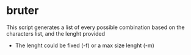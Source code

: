 # bruter
This script generates a list of every possible combination based on the characters list, and the lenght provided
 - The lenght could be fixed (-f) or a max size lenght (-m)

